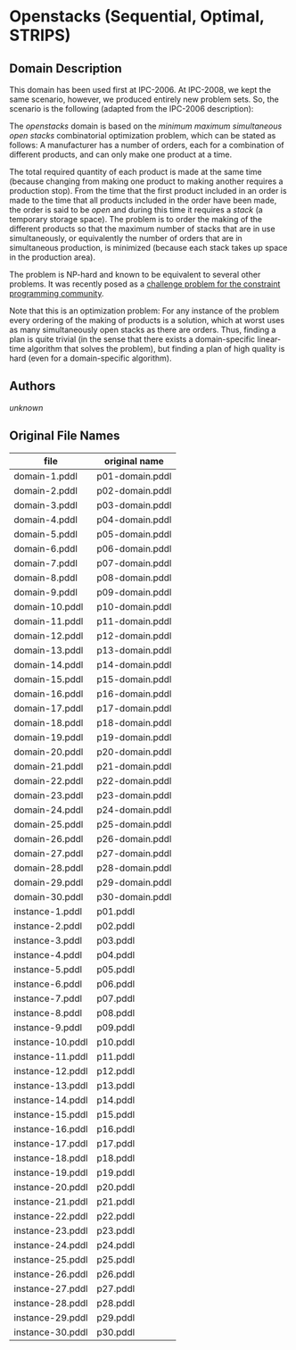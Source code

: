 # Openstacks (Sequential, Optimal, STRIPS)

## Domain Description

This domain has been used first at IPC-2006.
At IPC-2008, we kept the same scenario, however, we produced entirely new problem sets.
So, the scenario is the following (adapted from the IPC-2006 description):

The *openstacks* domain is based on the *minimum maximum simultaneous open stacks* combinatorial optimization problem, which can be stated as follows:
A manufacturer has a number of orders, each for a combination of different products, and can only make one product at a time.

The total required quantity of each product is made at the same time (because changing from making one product to making another requires a production stop).
From the time that the first product included in an order is made to the time that all products included in the order have been made, the order is said to be *open* and during this time it requires a *stack* (a temporary storage space).
The problem is to order the making of the different products so that the maximum number of stacks that are in use simultaneously, or equivalently the number of orders that are in simultaneous production, is minimized (because each stack takes up space in the production area).

The problem is NP-hard and known to be equivalent to several other problems.
It was recently posed as a [challenge problem for the constraint programming community](http://www.dcs.st-and.ac.uk/~ipg/challenge/).

Note that this is an optimization problem:
For any instance of the problem every ordering of the making of products is a solution, which at worst uses as many simultaneously open stacks as there are orders.
Thus, finding a plan is quite trivial (in the sense that there exists a domain-specific linear-time algorithm that solves the problem), but finding a plan of high quality is hard (even for a domain-specific algorithm).

## Authors

*unknown*

## Original File Names

| file             | original name   |
|------------------|-----------------|
| domain-1.pddl    | p01-domain.pddl |
| domain-2.pddl    | p02-domain.pddl |
| domain-3.pddl    | p03-domain.pddl |
| domain-4.pddl    | p04-domain.pddl |
| domain-5.pddl    | p05-domain.pddl |
| domain-6.pddl    | p06-domain.pddl |
| domain-7.pddl    | p07-domain.pddl |
| domain-8.pddl    | p08-domain.pddl |
| domain-9.pddl    | p09-domain.pddl |
| domain-10.pddl   | p10-domain.pddl |
| domain-11.pddl   | p11-domain.pddl |
| domain-12.pddl   | p12-domain.pddl |
| domain-13.pddl   | p13-domain.pddl |
| domain-14.pddl   | p14-domain.pddl |
| domain-15.pddl   | p15-domain.pddl |
| domain-16.pddl   | p16-domain.pddl |
| domain-17.pddl   | p17-domain.pddl |
| domain-18.pddl   | p18-domain.pddl |
| domain-19.pddl   | p19-domain.pddl |
| domain-20.pddl   | p20-domain.pddl |
| domain-21.pddl   | p21-domain.pddl |
| domain-22.pddl   | p22-domain.pddl |
| domain-23.pddl   | p23-domain.pddl |
| domain-24.pddl   | p24-domain.pddl |
| domain-25.pddl   | p25-domain.pddl |
| domain-26.pddl   | p26-domain.pddl |
| domain-27.pddl   | p27-domain.pddl |
| domain-28.pddl   | p28-domain.pddl |
| domain-29.pddl   | p29-domain.pddl |
| domain-30.pddl   | p30-domain.pddl |
| instance-1.pddl  | p01.pddl        |
| instance-2.pddl  | p02.pddl        |
| instance-3.pddl  | p03.pddl        |
| instance-4.pddl  | p04.pddl        |
| instance-5.pddl  | p05.pddl        |
| instance-6.pddl  | p06.pddl        |
| instance-7.pddl  | p07.pddl        |
| instance-8.pddl  | p08.pddl        |
| instance-9.pddl  | p09.pddl        |
| instance-10.pddl | p10.pddl        |
| instance-11.pddl | p11.pddl        |
| instance-12.pddl | p12.pddl        |
| instance-13.pddl | p13.pddl        |
| instance-14.pddl | p14.pddl        |
| instance-15.pddl | p15.pddl        |
| instance-16.pddl | p16.pddl        |
| instance-17.pddl | p17.pddl        |
| instance-18.pddl | p18.pddl        |
| instance-19.pddl | p19.pddl        |
| instance-20.pddl | p20.pddl        |
| instance-21.pddl | p21.pddl        |
| instance-22.pddl | p22.pddl        |
| instance-23.pddl | p23.pddl        |
| instance-24.pddl | p24.pddl        |
| instance-25.pddl | p25.pddl        |
| instance-26.pddl | p26.pddl        |
| instance-27.pddl | p27.pddl        |
| instance-28.pddl | p28.pddl        |
| instance-29.pddl | p29.pddl        |
| instance-30.pddl | p30.pddl        |
